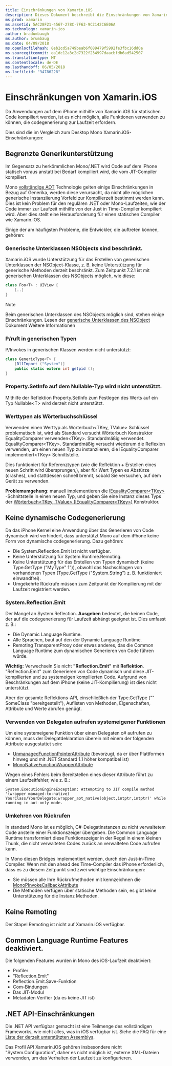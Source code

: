 ```yaml
---
title: Einschränkungen von Xamarin.iOS
description: Dieses Dokument beschreibt die Einschränkungen von Xamarin.iOS, Erörterung von Generika, generischen Unterklassen des NSObjects, P/Invokes in generischen Objekte und vieles mehr.
ms.prod: xamarin
ms.assetid: 5AC28F21-4567-278C-7F63-9C2142C6E06A
ms.technology: xamarin-ios
author: bradumbaugh
ms.author: brumbaug
ms.date: 04/09/2018
ms.openlocfilehash: 8eb2cd5a749beab6f089479f5992fe3fbc16dd0a
ms.sourcegitcommit: ea1dc12a3c2d7322f234997daacbfdb6ad542507
ms.translationtype: MT
ms.contentlocale: de-DE
ms.lasthandoff: 06/05/2018
ms.locfileid: "34786228"
---
```

# <a name="limitations-of-xamarinios"></a>Einschränkungen von Xamarin.iOS

Da Anwendungen auf dem iPhone mithilfe von Xamarin.iOS für statischen Code kompiliert werden, ist es nicht möglich, alle Funktionen verwenden zu können, die codegenerierung zur Laufzeit erfordern.

Dies sind die im Vergleich zum Desktop Mono Xamarin.iOS-Einschränkungen:

 <a name="Limited_Generics_Support" />


## <a name="limited-generics-support"></a>Begrenzte Generikunterstützung

Im Gegensatz zu herkömmlichen Mono/.NET wird Code auf dem iPhone statisch voraus anstatt bei Bedarf kompiliert wird, die vom JIT-Compiler kompiliert.

Mono [vollständige AOT](http://www.mono-project.com/docs/advanced/aot/#full-aot) Technologie gelten einige Einschränkungen in Bezug auf Generika, werden diese verursacht, da nicht alle möglichen generische Instanziierung Vorfeld zur Kompilierzeit bestimmt werden kann. Dies ist kein Problem für den regulären .NET oder Mono-Laufzeiten, wie der Code immer zur Laufzeit mithilfe von der Just in Time-Compiler kompiliert wird. Aber dies stellt eine Herausforderung für einen statischen Compiler wie Xamarin.iOS.

Einige der am häufigsten Probleme, die Entwickler, die auftreten können, gehören:

 <a name="Generic_Subclasses_of_NSObjects_are_limited" />


### <a name="generic-subclasses-of-nsobjects-are-limited"></a>Generische Unterklassen NSObjects sind beschränkt.

Xamarin.iOS wurde Unterstützung für das Erstellen von generischen Unterklassen der NSObject-Klasse, z. B. keine Unterstützung für generische Methoden derzeit beschränkt. Zum Zeitpunkt 7.2.1 ist mit generischen Unterklassen des NSObjects möglich, wie diese:

```csharp
class Foo<T> : UIView {
    [..]
}
```

> [!NOTE]
> Beim generischen Unterklassen des NSObjects möglich sind, stehen einige Einschränkungen. Lesen der [generische Unterklassen des NSObject](~/ios/internals/api-design/nsobject-generics.md) Dokument Weitere Informationen



### <a name="pinvokes-in-generic-types"></a>P/ruft in generischen Typen

P/Invokes in generischen Klassen werden nicht unterstützt:

```csharp
class GenericType<T> {
    [DllImport ("System")]
    public static extern int getpid ();
}
```

 <a name="Property.SetInfo_on_a_Nullable_Type_is_not_supported" />


### <a name="propertysetinfo-on-a-nullable-type-is-not-supported"></a>Property.SetInfo auf dem Nullable-Typ wird nicht unterstützt.

Mithilfe der Reflektion Property.SetInfo zum Festlegen des Werts auf ein Typ Nullable&lt;T&gt; wird derzeit nicht unterstützt.

 <a name="Value_types_as_Dictionary_Keys" />


### <a name="value-types-as-dictionary-keys"></a>Werttypen als Wörterbuchschlüssel

Verwenden einen Werttyp als Wörterbuch&lt;TKey, TValue&gt; Schlüssel problematisch ist, wird als Standard versucht Wörterbuch Konstruktor EqualityComparer verwenden&lt;TKey&gt;. Standardmäßig verwendet. EqualityComparer&lt;TKey&gt;. Standardmäßig versucht wiederum die Reflexion verwenden, um einen neuen Typ zu instanziieren, die IEqualityComparer implementiert&lt;TKey&gt; Schnittstelle.

Dies funktioniert für Referenztypen (wie die Reflektion + Erstellen eines neuen Schritt wird übersprungen,), aber für Wert Typen es Abstürze (crashes), und stattdessen schnell brennt, sobald Sie versuchen, auf dem Gerät zu verwenden.

 **Problemumgehung**: manuell implementieren die [IEqualityComparer&lt;TKey&gt; ](https://developer.xamarin.com/api/type/System.Collections.Generic.IEqualityComparer%601/) -Schnittstelle in einen neuen Typ, und geben Sie eine Instanz dieses Typs der [Wörterbuch&lt;TKey, TValue&gt; ](https://developer.xamarin.com/api/type/System.Collections.Generic.Dictionary%3CTKey,TValue%3E/) [(IEqualityComparer&lt;TKey&gt;)](https://developer.xamarin.com/api/type/System.Collections.Generic.IEqualityComparer%601/) Konstruktor.


 <a name="No_Dynamic_Code_Generation" />


## <a name="no-dynamic-code-generation"></a>Keine dynamische Codegenerierung

Da das iPhone Kernel eine Anwendung über das Generieren von Code dynamisch wird verhindert, dass unterstützt Mono auf dem iPhone keine Form von dynamische codegenerierung. Dazu gehören:

-  Die System.Reflection.Emit ist nicht verfügbar.
-  Keine Unterstützung für System.Runtime.Remoting.
-  Keine Unterstützung für das Erstellen von Typen dynamisch (keine Type.GetType ("MyType" 1")), obwohl das Nachschlagen von vorhandenen Typen (Type.GetType ("System.String") z. B. funktioniert einwandfrei). 
-  Umgekehrte Rückrufe müssen zum Zeitpunkt der Kompilierung mit der Laufzeit registriert werden.


 
 <a name="System.Reflection.Emit" />


### <a name="systemreflectionemit"></a>System.Reflection.Emit

Der Mangel an System.Reflection. **Ausgeben** bedeutet, die keinen Code, der auf die codegenerierung für Laufzeit abhängt geeignet ist. Dies umfasst z. B.:

-  Die Dynamic Language Runtime.
-  Alle Sprachen, baut auf den der Dynamic Language Runtime.
-  Remoting TransparentProxy oder etwas anderes, das die Common Language Runtime zum dynamischen Generieren von Code führen würde. 


 **Wichtig:** Verwechseln Sie nicht **"Reflection.Emit"** mit **Reflektion**. "Reflection.Emit" zum Generieren von Code dynamisch und diese JIT-kompilierten und zu systemeigen kompilierten Code. Aufgrund von Beschränkungen auf dem iPhone (keine JIT-Kompilierung) ist dies nicht unterstützt.

Aber der gesamte Reflektions-API, einschließlich der Type.GetType ("" SomeClass "bereitgestellt"), Auflisten von Methoden, Eigenschaften, Attribute und Werte abrufen genügt.

### <a name="using-delegates-to-call-native-functions"></a>Verwenden von Delegaten aufrufen systemeigener Funktionen

Um eine systemeigene Funktion über einen Delegaten c# aufrufen zu können, muss der Delegatdeklaration überein mit einem der folgenden Attribute ausgestattet sein:

- [UnmanagedFunctionPointerAttribute](https://developer.xamarin.com/api/type/System.Runtime.InteropServices.UnmanagedFunctionPointerAttribute/) (bevorzugt, da er über Plattformen hinweg und mit .NET Standard 1.1 höher kompatibel ist)
- [MonoNativeFunctionWrapperAttribute](https://developer.xamarin.com/api/type/ObjCRuntime.MonoNativeFunctionWrapperAttribute)

Wegen eines Fehlers beim Bereitstellen eines dieser Attribute führt zu einem Laufzeitfehler, wie z. B.:

```
System.ExecutionEngineException: Attempting to JIT compile method '(wrapper managed-to-native) YourClass/YourDelegate:wrapper_aot_native(object,intptr,intptr)' while running in aot-only mode.
```
 
 <a name="Reverse_Callbacks" />


### <a name="reverse-callbacks"></a>Umkehren von Rückrufen

In standard Mono ist es möglich, C#-Delegatinstanzen zu nicht verwaltetem Code anstelle einer Funktionszeiger übergeben. Die Common Language Runtime transformiert diese Funktionszeiger in der Regel in einem kleinen Thunk, die nicht verwalteten Codes zurück an verwalteten Code aufrufen kann.

In Mono diesen Bridges implementiert werden, durch den Just-in-Time Compiler. Wenn mit den ahead des Time-Compiler das iPhone erforderlich, dass es zu diesem Zeitpunkt sind zwei wichtige Einschränkungen:

-  Sie müssen alle Ihre Rückrufmethoden mit kennzeichnen die [MonoPInvokeCallbackAttribute](https://developer.xamarin.com/api/type/ObjCRuntime.MonoPInvokeCallbackAttribute) 
-  Die Methoden verfügen über statische Methoden sein, es gibt keine Unterstützung für die Instanz Methoden. 
 
<a name="No_Remoting" />

## <a name="no-remoting"></a>Keine Remoting

Der Stapel Remoting ist nicht auf Xamarin.iOS verfügbar.


 <a name="Runtime_Disabled_Features" />


## <a name="runtime-disabled-features"></a>Common Language Runtime Features deaktiviert.

Die folgenden Features wurden in Mono des iOS-Laufzeit deaktiviert:

-  Profiler
-  "Reflection.Emit"
-  Reflection.Emit.Save-Funktion
-  Com-Bindungen
-  Das JIT-Modul
-  Metadaten Verifier (da es keine JIT ist)


 <a name=".NET_API_Limitations" />


## <a name="net-api-limitations"></a>.NET API-Einschränkungen

Die .NET API verfügbar gemacht ist eine Teilmenge des vollständigen Frameworks, wie nicht alles, was in iOS verfügbar ist. Siehe die FAQ für eine [Liste der derzeit unterstützten Assemblys](~/cross-platform/internals/available-assemblies.md).



Das Profil API Xamarin.iOS gehören insbesondere nicht "System.Configuration", daher es nicht möglich ist, externe XML-Dateien verwenden, um das Verhalten der Laufzeit zu konfigurieren.
